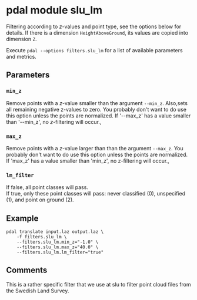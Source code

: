 # pdal module slu_lm

Filtering according to *z*-values and point type, see the options below for details. 
If there is a dimension `HeightAboveGround`, its values are copied into dimension `Z`. 

Execute `pdal --options filters.slu_lm` for a list of available parameters and metrics.


## Parameters

### `min_z`
Remove points with a *z*-value smaller than the argument `--min_z`.
Also,sets all remaining negative z-values to zero. You probably don't want to do use this option unless the points are normalized. If '--max_z' has a value smaller than '--min_z', no *z*-filtering will occur.,

### `max_z`
Remove points with a *z*-value larger than than the argument `--max_z`.
You probably don't want to do use this option unless the points are normalized. 
If 'max_z' has a value smaller than 'min_z', no z-filtering will occur.,

### `lm_filter`
If false, all point classes will pass.  
If true, only these point classes will pass: 
never classified (0), unspecified (1), and point on ground (2). 


## Example

	pdal translate input.laz output.laz \
		-f filters.slu_lm \
		--filters.slu_lm.min_z="-1.0" \
		--filters.slu_lm.max_z="40.0" \
		--filters.slu_lm.lm_filter="true"


## Comments
This is a rather specific filter that we use at slu to filter point cloud files from the Swedish Land Survey. 
